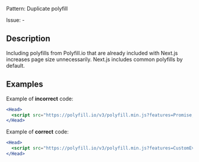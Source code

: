 Pattern: Duplicate polyfill

Issue: -

## Description

Including polyfills from Polyfill.io that are already included with Next.js increases page size unnecessarily. Next.js includes common polyfills by default.

## Examples

Example of **incorrect** code:
```jsx
<Head>
  <script src="https://polyfill.io/v3/polyfill.min.js?features=Promise,es2015,es6" />
</Head>
```

Example of **correct** code:
```jsx
<Head>
  <script src="https://polyfill.io/v3/polyfill.min.js?features=CustomEvent" />
</Head>
```